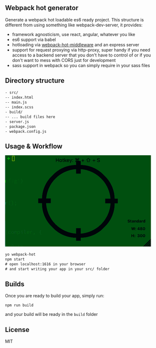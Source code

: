 ## Webpack hot generator 

Generate a webpack hot loadable es6 ready project. This structure is different from using something like webpack-dev-server, it provides:

- framework agnosticism, use react, angular, whatever you like
- es6 support via babel
- hotloading via [webpack-hot-middleware](https://www.npmjs.com/package/webpack-hot-middleware) and an express server
- support for request proxying via http-proxy, super handy if you need access to a backend server that you don't have to control of or if you don't want to mess with CORS just for development
- sass support in webpack so you can simply require in your sass files

## Directory structure

```
- src/
-- index.html
-- main.js
-- index.scss
- build/
-- ... build files here
- server.js
- package.json
- webpack.config.js
```

## Usage & Workflow

![](screenshot.gif)

```
yo webpack-hot
npm start
# open localhost:1616 in your browser
# and start writing your app in your src/ folder
```

## Builds

Once you are ready to build your app, simply run:

```
npm run build
```

and your build will be ready in the `build` folder

## License

MIT
